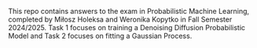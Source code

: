 This repo contains answers to the exam in Probabilistic Machine Learning, completed by Miłosz Holeksa and Weronika Kopytko in Fall Semester 2024/2025.
Task 1 focuses on training a Denoising Diffusion Probabilistic Model and Task 2 focuses on fitting a Gaussian Process.
